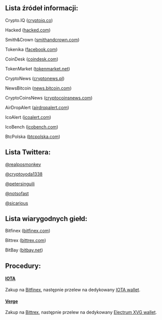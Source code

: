 ## Lista źródeł informacji:

Crypto.IQ ([cryptoiq.co](https://cryptoiq.co/))

Hacked ([hacked.com](https://hacked.com/))

Smith&Crown ([smithandcrown.com](https://www.smithandcrown.com/))

Tokenika ([facebook.com](https://www.facebook.com/groups/tokenika/))

CoinDesk ([coindesk.com](http://www.coindesk.com))

TokenMarket ([tokenmarket.net](https://tokenmarket.net/))

CryptoNews ([cryptonews.pl](http://www.cryptonews.pl/))

NewsBitcoin ([news.bitcoin.com](https://news.bitcoin.com/))

CryptoCoinsNews ([cryptocoinsnews.com](https://www.cryptocoinsnews.com/))

AirDropAlert ([airdropalert.com](https://airdropalert.com/))

IcoAlert ([icoalert.com](http://www.icoalert.com/))

IcoBench ([icobench.com](http://www.icobench.com/ico))

BtcPolska ([btcpolska.com](http://www.btcpolska.com/))

## Lista Twittera:

[@realposmonkey](https://twitter.com/realposmonkey)

[@cryptoyoda1338](https://twitter.com/cryptoyoda1338)

[@petersinguili](https://twitter.com/petersinguili)

[@notsofast](https://twitter.com/notsofast)

[@sicarious](https://twitter.com/sicarious_)

## Lista wiarygodnych giełd:

Bitfinex ([bitfinex.com](https://www.bitfinex.com/))

Bittrex ([bittrex.com](https://bittrex.com/))

BitBay ([bitbay.net](https://bitbay.net/en))

## Procedury:

#### [IOTA](https://coinmarketcap.com/currencies/iota/)
Zakup na [Bitfinex](https://www.bitfinex.com/), następnie przelew na dedykowany [IOTA wallet](https://iota.readme.io/docs/general).

#### [Verge](https://coinmarketcap.com/currencies/verge/)
Zakup na [Bittrex](https://bittrex.com/), następnie przelew na dedykowany [Electrum XVG wallet](https://github.com/vergecurrency/electrum-xvg).

